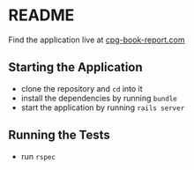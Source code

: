 # README

Find the application live at [cpg-book-report.com](https://www.cpg-book-report.com)

## Starting the Application

- clone the repository and `cd` into it
- install the dependencies by running `bundle`
- start the application by running `rails server`

## Running the Tests

- run `rspec`
